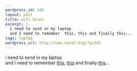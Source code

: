 ```yaml
--- 
wordpress_id: 345
layout: post
title: wifi blues
excerpt: |-
  i need to send in my laptop
  and I need to remember  this, this and finally this...
tags: laptop
wordpress_url: http://new.nata2.org/?p=345
---
```

i need to send in my laptop<br/>
and I need to remember  <a href="http://www.eprairie.com/discuss/readmsg.asp?messageID=4704">this</a>, <a href="http://tastytronic.net/pipermail/ufo/2001-June/000139.html">this</a> and finally <a href="http://www.wigle.net">this</a>...
